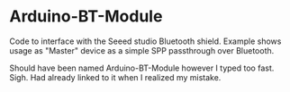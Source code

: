 Arduino-BT-Module
=================

Code to interface with the Seeed studio Bluetooth shield.  Example shows usage as "Master" device as a simple SPP passthrough over Bluetooth.

Should have been named Arduino-BT-Module however I typed too fast.  Sigh.  Had already linked to it when I realized my mistake.
